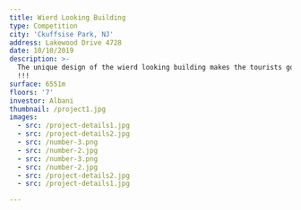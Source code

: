 ```yaml
---
title: Wierd Looking Building
type: Competition
city: 'Ckuffsise Park, NJ'
address: Lakewood Drive 4728
date: 10/10/2019
description: >-
  The unique design of the wierd looking building makes the tourists go crazy
  !!!
surface: 6551m
floors: '7'
investor: Albani
thumbnail: /project1.jpg
images:
  - src: /project-details1.jpg
  - src: /project-details2.jpg
  - src: /number-3.png
  - src: /number-2.jpg
  - src: /number-3.png
  - src: /number-2.jpg
  - src: /project-details2.jpg
  - src: /project-details1.jpg

---
```

